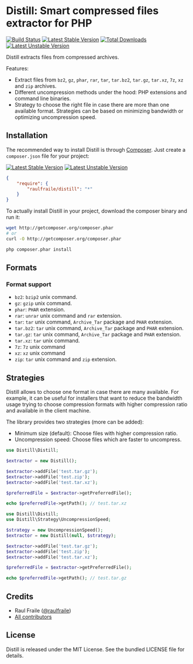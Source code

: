 # Distill: Smart compressed files extractor for PHP

[![Build Status](https://secure.travis-ci.org/raulfraile/ladybug.png)](http://travis-ci.org/raulfraile/distill)
[![Latest Stable Version](https://poser.pugx.org/raulfraile/distill/v/stable.png)](https://packagist.org/packages/raulfraile/distill)
[![Total Downloads](https://poser.pugx.org/raulfraile/distill/downloads.png)](https://packagist.org/packages/raulfraile/distill)
[![Latest Unstable Version](https://poser.pugx.org/raulfraile/distill/v/unstable.png)](https://packagist.org/packages/raulfraile/distill)

Distill extracts files from compressed archives.

Features:

* Extract files from `bz2`, `gz`, `phar`, `rar`, `tar`, `tar.bz2`, `tar.gz`, `tar.xz`, `7z`, `xz`
and `zip` archives.
* Different uncompression methods under the hood: PHP extensions and command line binaries.
* Strategy to choose the right file in case there are more than one available format. Strategies can be
based on minimizing bandwidth or optimizing uncompression speed.

## Installation

The recommended way to install Distill is through [Composer](http://packagist.org/about-composer). Just
create a `composer.json` file for your project:

[![Latest Stable Version](https://poser.pugx.org/raulfraile/distill/v/stable.png)](https://packagist.org/packages/raulfraile/ladybug)
[![Latest Unstable Version](https://poser.pugx.org/raulfraile/distill/v/unstable.png)](https://packagist.org/packages/raulfraile/ladybug)


``` json
{
    "require": {
        "raulfraile/distill": "*"
    }
}
```
To actually install Distill in your project, download the composer binary and run it:

``` bash
wget http://getcomposer.org/composer.phar
# or
curl -O http://getcomposer.org/composer.phar

php composer.phar install
```

## Formats

### Format support

* `bz2`: `bzip2` unix command.
* `gz`: `gzip` unix command.
* `phar`: `PHAR` extension.
* `rar`: `unrar` unix command and `rar` extension.
* `tar`: `tar` unix command, `Archive_Tar` package and `PHAR` extension.
* `tar.bz2`: `tar` unix command, `Archive_Tar` package and `PHAR` extension.
* `tar.gz`: `tar` unix command, `Archive_Tar` package and `PHAR` extension.
* `tar.xz`: `tar` unix command.
* `7z`: `7z` unix command
* `xz`: `xz` unix command
* `zip`: `tar` unix command and `zip` extension.

## Strategies

Distill allows to choose one format in case there are many available. For example, it can be
useful for installers that want to reduce the bandwidth usage trying to choose compression formats
with higher compression ratio and available in the client machine.

The library provides two strategies (more can be added):

* Minimum size (default): Choose files with higher compression ratio.
* Uncompression speed: Choose files which are faster to uncompress.

```php
use Distill\Distill;

$extractor = new Distill();

$extractor->addFile('test.tar.gz');
$extractor->addFile('test.zip');
$extractor->addFile('test.tar.xz');

$preferredFile = $extractor->getPreferredFile();

echo $preferredFile->getPath(); // test.tar.xz
```

```php
use Distill\Distill;
use Distill\Strategy\UncompressionSpeed;

$strategy = new UncompressionSpeed();
$extractor = new Distill(null, $strategy);

$extractor->addFile('test.tar.gz');
$extractor->addFile('test.zip');
$extractor->addFile('test.tar.xz');

$preferredFile = $extractor->getPreferredFile();

echo $preferredFile->getPath(); // test.tar.gz
```

## Credits

* Raul Fraile ([@raulfraile](https://twitter.com/raulfraile))
* [All contributors](https://github.com/raulfraile/distill/contributors)

## License

Distill is released under the MIT License. See the bundled LICENSE file for details.